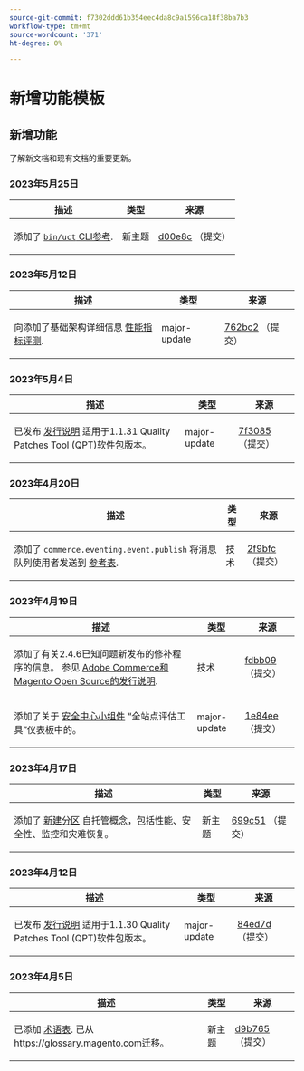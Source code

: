```yaml
---
source-git-commit: f7302ddd61b354eec4da8c9a1596ca18f38ba7b3
workflow-type: tm+mt
source-wordcount: '371'
ht-degree: 0%

---
```

# 新增功能模板

## 新增功能

了解新文档和现有文档的重要更新。

### 2023年5月25日

<table style="table-layout:auto;">
  <thead>
    <tr>
      <th>描述</th>
      <th>类型</th>
      <th>来源</th>
    </tr>
  </thead>
  <tbody>
    <tr>
      <td><p>添加了 <a href="https://experienceleague.adobe.com/docs/commerce-operations/reference/uct.html"><code class="language-plaintext highlighter-rouge">bin/uct</code> CLI参考</a>.</p>
</td>
      <td>新主题</td>
      <td><a href="https://github.com/AdobeDocs/commerce-operations.en/commit/d00e8cb4ebce9cbda0218ef75f44d2ff0ec45bad">d00e8c</a> （提交）</td>
    </tr>
  </tbody>
</table>

### 2023年5月12日

<table style="table-layout:auto;">
  <thead>
    <tr>
      <th>描述</th>
      <th>类型</th>
      <th>来源</th>
    </tr>
  </thead>
  <tbody>
    <tr>
      <td><p>向添加了基础架构详细信息 <a href="https://experienceleague.adobe.com/docs/commerce-operations/implementation-playbook/infrastructure/performance/benchmarks.html">性能指标评测</a>.</p>
</td>
      <td>major-update</td>
      <td><a href="https://github.com/AdobeDocs/commerce-operations.en/commit/762bc2b9bdd19d92707525044a4178b6e89e4a3d">762bc2</a> （提交）</td>
    </tr>
  </tbody>
</table>

### 2023年5月4日

<table style="table-layout:auto;">
  <thead>
    <tr>
      <th>描述</th>
      <th>类型</th>
      <th>来源</th>
    </tr>
  </thead>
  <tbody>
    <tr>
      <td><p>已发布 <a href="https://experienceleague.adobe.com/docs/commerce-operations/tools/quality-patches-tool/release-notes.html">发行说明</a> 适用于1.1.31 Quality Patches Tool (QPT)软件包版本。</p>
</td>
      <td>major-update</td>
      <td><a href="https://github.com/AdobeDocs/commerce-operations.en/commit/7f30857b612d027dfce26fac1f947006f28ecfa6">7f3085</a> （提交）</td>
    </tr>
  </tbody>
</table><!-- date_group -->

### 2023年4月20日

<table style="table-layout:auto;">
  <thead>
    <tr>
      <th>描述</th>
      <th>类型</th>
      <th>来源</th>
    </tr>
  </thead>
  <tbody>
    <tr>
      <td><p>添加了 <code class="language-plaintext highlighter-rouge">commerce.eventing.event.publish</code> 将消息队列使用者发送到 <a href="https://experienceleague.adobe.com/docs/commerce-operations/configuration-guide/message-queues/consumers.html">参考表</a>.</p>
</td>
      <td>技术</td>
      <td><a href="https://github.com/AdobeDocs/commerce-operations.en/commit/2f9bfcf9a8232cbe659062a9b1bc88eda3d9158c">2f9bfc</a> （提交）</td>
    </tr>
  </tbody>
</table>

### 2023年4月19日

<table style="table-layout:auto;">
  <thead>
    <tr>
      <th>描述</th>
      <th>类型</th>
      <th>来源</th>
    </tr>
  </thead>
  <tbody>
    <tr>
      <td><p>添加了有关2.4.6已知问题新发布的修补程序的信息。 参见 <a href="https://experienceleague.adobe.com/docs/commerce-operations/release/notes/overview.html">Adobe Commerce和Magento Open Source的发行说明</a>.</p>
</td>
      <td>技术</td>
      <td><a href="https://github.com/AdobeDocs/commerce-operations.en/commit/fdbb0959b615689eba3068bc93c4c9876c7a7972">fdbb09</a> （提交）</td>
    </tr>
    <tr>
      <td><p>添加了关于 <a href="https://experienceleague.adobe.com/docs/commerce-operations/tools/site-wide-analysis-tool/dashboard.html">安全中心小组件</a> “全站点评估工具”仪表板中的。</p>
</td>
      <td>major-update</td>
      <td><a href="https://github.com/AdobeDocs/commerce-operations.en/commit/1e84ee6db07ec9080971de22a24fe8a7d8705916">1e84ee</a> （提交）</td>
    </tr>
  </tbody>
</table>

### 2023年4月17日

<table style="table-layout:auto;">
  <thead>
    <tr>
      <th>描述</th>
      <th>类型</th>
      <th>来源</th>
    </tr>
  </thead>
  <tbody>
    <tr>
      <td><p>添加了 <a href="https://experienceleague.adobe.com/docs/commerce-operations/implementation-playbook/infrastructure/self-hosting/overview.html">新建分区</a> 自托管概念，包括性能、安全性、监控和灾难恢复。</p>
</td>
      <td>新主题</td>
      <td><a href="https://github.com/AdobeDocs/commerce-operations.en/commit/699c512de9c6d28ba354f02b4db76975eb5410a9">699c51</a> （提交）</td>
    </tr>
  </tbody>
</table>

### 2023年4月12日

<table style="table-layout:auto;">
  <thead>
    <tr>
      <th>描述</th>
      <th>类型</th>
      <th>来源</th>
    </tr>
  </thead>
  <tbody>
    <tr>
      <td><p>已发布 <a href="https://experienceleague.adobe.com/docs/commerce-operations/tools/quality-patches-tool/release-notes.html">发行说明</a> 适用于1.1.30 Quality Patches Tool (QPT)软件包版本。</p>
</td>
      <td>major-update</td>
      <td><a href="https://github.com/AdobeDocs/commerce-operations.en/commit/84ed7dd2c24eef437d6719d9758da43423347eeb">84ed7d</a> （提交）</td>
    </tr>
  </tbody>
</table>

### 2023年4月5日

<table style="table-layout:auto;">
  <thead>
    <tr>
      <th>描述</th>
      <th>类型</th>
      <th>来源</th>
    </tr>
  </thead>
  <tbody>
    <tr>
      <td><p>已添加 <a href="https://experienceleague.adobe.com/docs/commerce-operations/operational-playbook/glossary.html">术语表</a>. 已从https://glossary.magento.com迁移。</p>
</td>
      <td>新主题</td>
      <td><a href="https://github.com/AdobeDocs/commerce-operations.en/commit/d9b7659e5d4c3770956f0c2a96e5c97a3dc2af19">d9b765</a> （提交）</td>
    </tr>
  </tbody>
</table><!-- date_group --><!-- month_group --><!-- year_group -->
